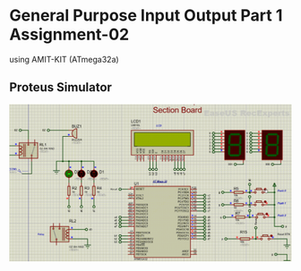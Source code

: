 # **General Purpose Input Output Part 1 Assignment-02**
using AMIT-KIT (ATmega32a)

## **Proteus Simulator**
<img src="/06_MCU_Essential_Peripherals/01_GPIO_01/03_Lab_03/img/Proteus.gif" >
